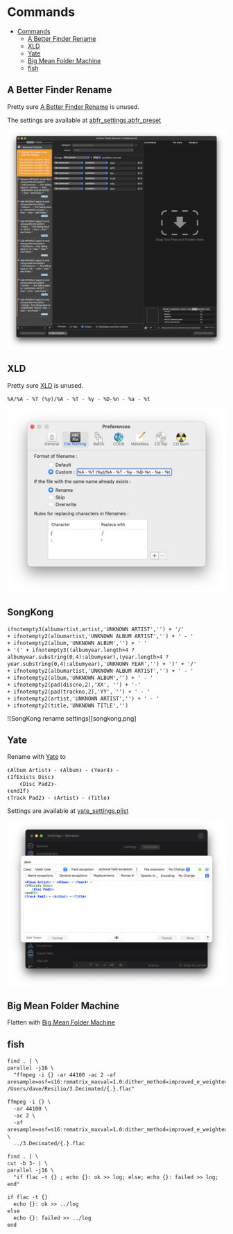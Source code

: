 # Commands

<!-- @import "[TOC]" {cmd="toc" depthFrom=1 depthTo=6 orderedList=false} -->

<!-- code_chunk_output -->

- [Commands](#commands)
  - [A Better Finder Rename](#a-better-finder-rename)
  - [XLD](#xld)
  - [Yate](#yate)
  - [Big Mean Folder Machine](#big-mean-folder-machine)
  - [fish](#fish)

<!-- /code_chunk_output -->

## A Better Finder Rename

Pretty sure [A Better Finder Rename][link-abfr] is unused.

The settings are available at [abfr_settings.abfr_preset][link-abfr-settings]

![ABFR rename settings](abfr.png)

## XLD

Pretty sure [XLD][link-xld] is unused.

```text
%A/%A - %T (%y)/%A - %T - %y - %D-%n - %a - %t
```

![XLD rename settings](xld.png)

## SongKong

```text
ifnotempty3(albumartist,artist,'UNKNOWN ARTIST','') + '/'
+ ifnotempty2(albumartist,'UNKNOWN ALBUM ARTIST','') + ' - '
+ ifnotempty2(album,'UNKNOWN ALBUM','') + ' '
+ '(' + ifnotempty3((albumyear.length>4 ? albumyear.substring(0,4):albumyear),(year.length>4 ? year.substring(0,4):albumyear),'UNKNOWN YEAR','') + ')' + '/'
+ ifnotempty2(albumartist,'UNKNOWN ALBUM ARTIST','') + ' - '
+ ifnotempty2(album,'UNKNOWN ALBUM','') + ' - '
+ ifnotempty2(pad(discno,2),'XX', '') + '-'
+ ifnotempty2(pad(trackno,2),'YY', '') + ' - '
+ ifnotempty2(artist,'UNKNOWN ARTIST','') + ' - '
+ ifnotempty2(title,'UNKNOWN TITLE','')
```

![SongKong rename settings][songkong.png]

## Yate

Rename with [Yate][link-yate] to

```text
❨Album Artist❩ - ❨Album❩ - ❨Year4❩ -
❨IfExists Disc❩
    ❨Disc Pad2❩-
❨endIf❩
❨Track Pad2❩ - ❨Artist❩ - ❨Title❩
```

Settings are available at [yate_settings.plist][link-yate-settings]

![Yate rename settings](yate.png)

## Big Mean Folder Machine

Flatten with [Big Mean Folder Machine][link-bmfm]

## fish

```fish
find . | \
parallel -j16 \
  "ffmpeg -i {} -ar 44100 -ac 2 -af aresample=osf=s16:rematrix_maxval=1.0:dither_method=improved_e_weighted /Users/dave/Resilio/3.Decimated/{.}.flac"
```

```fish
ffmpeg -i {} \
  -ar 44100 \
  -ac 2 \
  -af aresample=osf=s16:rematrix_maxval=1.0:dither_method=improved_e_weighted \
  ../3.Decimated/{.}.flac
```

```fish
find . | \
cut -b 3- | \
parallel -j16 \
  "if flac -t {} ; echo {}: ok >> log; else; echo {}: failed >> log; end"
```

```fish
if flac -t {}
  echo {}: ok >> ../log
else
  echo {}: failed >> ../log
end
```

[link-bmfm]: https://www.publicspace.net/BigMeanFolderMachine
[link-abfr]: https://www.publicspace.net/ABetterFinderRename
[link-xld]: https://tmkk.undo.jp/xld/index_e.html
[link-yate]: https://2manyrobots.com/yate/
[link-yate-settings]: yate_settings.plist
[link-abfr-settings]: abfr_settings.abfr_preset

